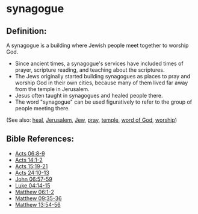 # synagogue #

## Definition: ##

A synagogue is a building where Jewish people meet together to worship God.

 * Since ancient times, a synagogue's services have included times of prayer, scripture reading, and teaching about the scriptures.
 * The Jews originally started building synagogues as places to pray and worship God in their own cities, because many of them lived far away from the temple in Jerusalem.
 * Jesus often taught in synagogues and healed people there.
 * The word "synagogue" can be used figuratively to refer to the group of people meeting there. 

(See also: [heal](../other/heal.md), [Jerusalem](../other/jerusalem.md), [Jew](../other/jew.md), [pray](../other/pray.md), [temple](../kt/temple.md), [word of God](../kt/wordofgod.md), [worship](../kt/worship.md))

## Bible References: ##

* [Acts 06:8-9](en/tn/act/help/06/08)
* [Acts 14:1-2](en/tn/act/help/14/01)
* [Acts 15:19-21](en/tn/act/help/15/19)
* [Acts 24:10-13](en/tn/act/help/24/10)
* [John 06:57-59](en/tn/jhn/help/06/57)
* [Luke 04:14-15](en/tn/luk/help/04/14)
* [Matthew 06:1-2](en/tn/mat/help/06/01)
* [Matthew 09:35-36](en/tn/mat/help/09/35)
* [Matthew 13:54-56](en/tn/mat/help/13/54)